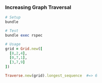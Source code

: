 ### Increasing Graph Traversal

```ruby
# Setup
bundle

# Test
bundle exec rspec

# Usage
grid = Grid.new([
  [8,2,4],
  [0,7,1],
  [3,7,9]
])

Traverse.new(grid).longest_sequence  #=> 6
```
